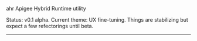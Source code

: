 ahr Apigee Hybrid Runtime utility

Status: v0.1 alpha. Current theme: UX fine-tuning. Things are stabilizing but expect a few refectorings until beta.


<hr>
